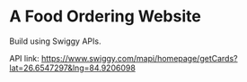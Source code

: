 # A Food Ordering Website

Build using Swiggy APIs.

API link: https://www.swiggy.com/mapi/homepage/getCards?lat=26.6547297&lng=84.9206098

